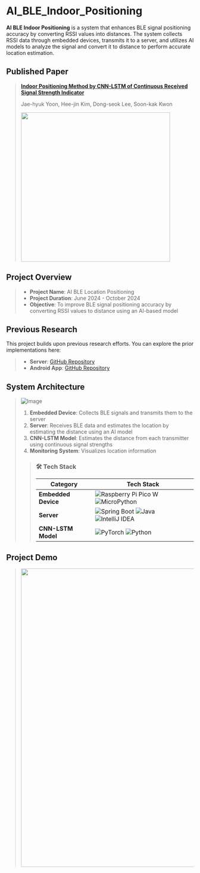 # AI_BLE_Indoor_Positioning

**AI BLE Indoor Positioning** is a system that enhances BLE signal positioning accuracy by converting RSSI values into distances. The system collects RSSI data through embedded devices, transmits it to a server, and utilizes AI models to analyze the signal and convert it to distance to perform accurate location estimation.

## Published Paper
> <a href="https://doi.org/10.3390/electronics13224518">**Indoor Positioning Method by CNN-LSTM of Continuous Received Signal Strength Indicator**</a>
> 
> Jae-hyuk Yoon, Hee-jin Kim, Dong-seok Lee, Soon-kak Kwon
>
><img src="https://github.com/user-attachments/assets/92c9725e-6b4b-49a6-bb09-d802f6572514" width="400px"/>
## Project Overview
>- **Project Name**: AI BLE Location Positioning
>- **Project Duration**: June 2024 - October 2024
>- **Objective**: To improve BLE signal positioning accuracy by converting RSSI values ​​to distance using an AI-based model

## Previous Research
This project builds upon previous research efforts. You can explore the prior implementations here:
>- **Server**: [GitHub Repository](https://github.com/911lab/Server.git)
>- **Android App**: [GitHub Repository](https://github.com/911lab/Android-App.git)

## System Architecture

>![Image](https://github.com/user-attachments/assets/ac3c71a9-ef30-44eb-a832-99183024552d)
>1. **Embedded Device**: Collects BLE signals and transmits them to the server
>2. **Server**: Receives BLE data and estimates the location by estimating the distance using an AI model
>3. **CNN-LSTM Model**: Estimates the distance from each transmitter using continuous signal strengths
>4. **Monitoring System**: Visualizes location information
>
>>### 🛠 Tech Stack
>>| Category      | Tech Stack |
>>|--------------|-------------------------------------------------|
>>| **Embedded Device** | ![Raspberry Pi Pico W](https://img.shields.io/badge/Raspberry%20Pi%20Pico%20W-<색상코드>.svg?style=for-the-badge&logo=<로고이름>&logoColor=white) ![MicroPython](https://img.shields.io/badge/MicroPython-%23000000.svg?style=for-the-badge&logo=python&logoColor=white) |
>>| **Server**    | ![Spring Boot](https://img.shields.io/badge/Spring%20Boot-%236DB33F.svg?style=for-the-badge&logo=spring-boot&logoColor=white) ![Java](https://img.shields.io/badge/Java-%23ED8B00.svg?style=for-the-badge&logo=java&logoColor=white) ![IntelliJ IDEA](https://img.shields.io/badge/IntelliJ%20IDEA-%23000000.svg?style=for-the-badge&logo=intellij-idea&logoColor=white) |
>>| **CNN-LSTM Model**  | ![PyTorch](https://img.shields.io/badge/PyTorch-%23EE4C2C.svg?style=for-the-badge&logo=pytorch&logoColor=white) ![Python](https://img.shields.io/badge/Python-%233776AB.svg?style=for-the-badge&logo=python&logoColor=white) |

## Project Demo

><img src="https://github.com/user-attachments/assets/f3b7bae1-a5de-41b9-b84d-3cfc392b2969" width="800"/>
